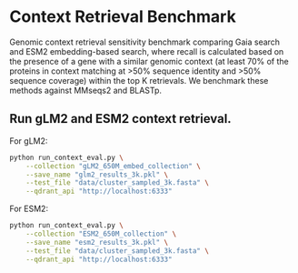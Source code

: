 # Context Retrieval Benchmark

Genomic context retrieval sensitivity benchmark comparing Gaia search and ESM2 embedding-based search, where recall is calculated based on the presence of a gene with a similar genomic context (at least 70% of the proteins in context matching at >50% sequence identity and >50% sequence coverage) within the top K retrievals. We benchmark these methods against MMseqs2 and BLASTp.

## Run gLM2 and ESM2 context retrieval.

For gLM2:
```bash
python run_context_eval.py \
    --collection "gLM2_650M_embed_collection" \
    --save_name "glm2_results_3k.pkl" \
    --test_file "data/cluster_sampled_3k.fasta" \
    --qdrant_api "http://localhost:6333"
```

For ESM2:
```bash
python run_context_eval.py \
    --collection "ESM2_650M_collection" \
    --save_name "esm2_results_3k.pkl" \
    --test_file "data/cluster_sampled_3k.fasta" \
    --qdrant_api "http://localhost:6333"
```